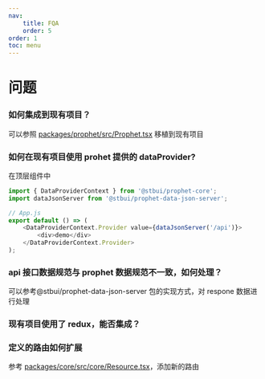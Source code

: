 ```yaml
---
nav:
    title: FQA
    order: 5
order: 1
toc: menu
---
```


# 问题

### 如何集成到现有项目？

可以参照 [packages/prophet/src/Prophet.tsx](https://github.com/stbui/prophet/blob/master/packages/prophet/src/Prophet.tsx) 移植到现有项目

### 如何在现有项目使用 prohet 提供的 dataProvider?

在顶层组件中

```js
import { DataProviderContext } from '@stbui/prophet-core';
import dataJsonServer from '@stbui/prophet-data-json-server';

// App.js
export default () => (
    <DataProviderContext.Provider value={dataJsonServer('/api')}>
        <div>demo</div>
    </DataProviderContext.Provider>
);
```

### api 接口数据规范与 prophet 数据规范不一致，如何处理？

可以参考@stbui/prophet-data-json-server 包的实现方式，对 respone 数据进行处理

### 现有项目使用了 redux，能否集成？

### 定义的路由如何扩展

参考 [packages/core/src/core/Resource.tsx](https://github.com/stbui/prophet/blob/master/packages/core/src/core/Resource.tsx)，添加新的路由
